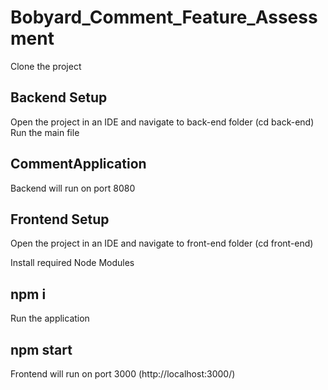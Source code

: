 # Bobyard_Comment_Feature_Assessment

Clone the project 

## Backend Setup
Open the project in an IDE and navigate to back-end folder (cd back-end)
Run the main file  
## CommentApplication
Backend will run on port 8080

## Frontend Setup
Open the project in an IDE and navigate to front-end folder (cd front-end)

Install required Node Modules
## npm i

Run the application
## npm start
Frontend will run on port 3000 (http://localhost:3000/)


